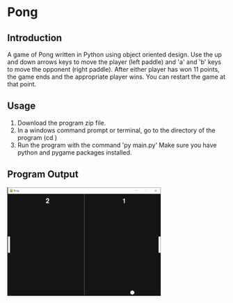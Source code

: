 # Pong

## Introduction
A game of Pong written in Python using object oriented design. Use the up and down arrows keys to move the player (left paddle) and 'a' and 'b' keys to move the opponent (right paddle). After either player has won 11 points, the game ends and the appropriate player wins. You can restart the game at that point.

## Usage
1. Download the program zip file.
2. In a windows command prompt or terminal, go to the directory of the program (cd <name of project folder>)
3. Run the program with the command 'py main.py' Make sure you have python and pygame packages installed.

## Program Output
<img src = "pong.PNG" width = "70%">

